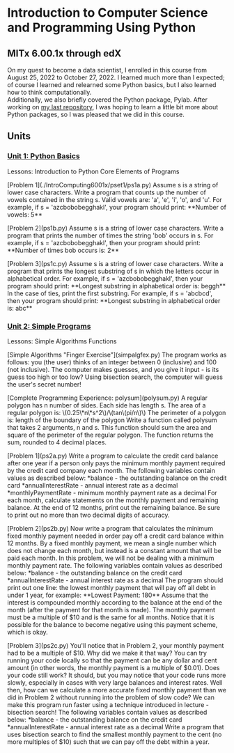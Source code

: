 # Introduction to Computer Science and Programming Using Python
## MITx 6.00.1x through edX
On my quest to become a data scientist, I enrolled in this course from August 25, 2022 to October 27, 2022. I learned much more than I expected; of course I learned and relearned some Python basics, but I also learned how to think computationally.  
Additionally, we also briefly covered the Python package, Pylab. After working on [my last repository](https://github.com/Gracetexana/Rosalind), I was hoping to learn a little bit more about Python packages, so I was pleased that we did in this course.
## Units
### [Unit 1: Python Basics](pset1)

<p>Lessons:
Introduction to Python  
Core Elements of Programs
</p>

<p>[Problem 1](./IntroComputing6001x/pset1/ps1a.py)
Assume s is a string of lower case characters.  
Write a program that counts up the number of vowels contained in the string s. Valid vowels are: 'a', 'e', 'i', 'o', and 'u'.  
For example, if s = 'azcbobobegghakl', your program should print:  
**Number of vowels: 5**
</p>

<p>[Problem 2](ps1b.py)
Assume s is a string of lower case characters.  
Write a program that prints the number of times the string 'bob' occurs in s.  
For example, if s = 'azcbobobegghakl', then your program should print:  
**Number of times bob occurs is: 2**
</p>

<p>[Problem 3](ps1c.py)
Assume s is a string of lower case characters.  
Write a program that prints the longest substring of s in which the letters occur in alphabetical order.  
For example, if s = 'azcbobobegghakl', then your program should print:  
**Longest substring in alphabetical order is: beggh**  
In the case of ties, print the first substring.  
For example, if s = 'abcbcd', then your program should print:  
**Longest substring in alphabetical order is: abc**
</p>

### [Unit 2: Simple Programs](pset2)

<p>Lessons:
Simple Algorithms  
Functions  
</p>

<p>[Simple Algorithms "Finger Exercise"](simpalgfex.py)
The program works as follows: you (the user) thinks of an integer between 0 (inclusive) and 100 (not inclusive). The computer makes guesses, and you give it input - is its guess too high or too low? Using bisection search, the computer will guess the user's secret number!
</p>

<p>[Complete Programming Experience: polysum](polysum.py)
A regular polygon has n number of sides. Each side has length s.  
The area of a regular polygon is: \(0.25\*n\*s^2\)/\(tan\(pi/n\)\)  
The perimeter of a polygon is: length of the boundary of the polygon  
Write a function called polysum that takes 2 arguments, n and s. This function should sum the area and square of the perimeter of the regular polygon. The function returns the sum, rounded to 4 decimal places.
</p>

<p>[Problem 1](ps2a.py)
Write a program to calculate the credit card balance after one year if a person only pays the minimum monthly payment required by the credit card company each month.  
The following variables contain values as described below:  
*balance - the outstanding balance on the credit card  
*annualInterestRate - annual interest rate as a decimal  
*monthlyPaymentRate - minimum monthly payment rate as a decimal
For each month, calculate statements on the monthly payment and remaining balance. At the end of 12 months, print out the remaining balance. Be sure to print out no more than two decimal digits of accuracy.
</p>

<p>[Problem 2](ps2b.py)
Now write a program that calculates the minimum fixed monthly payment needed in order pay off a credit card balance within 12 months. By a fixed monthly payment, we mean a single number which does not change each month, but instead is a constant amount that will be paid each month.  
In this problem, we will not be dealing with a minimum monthly payment rate.  
The following variables contain values as described below:  
*balance - the outstanding balance on the credit card  
*annualInterestRate - annual interest rate as a decimal  
The program should print out one line: the lowest monthly payment that will pay off all debt in under 1 year, for example:  
**Lowest Payment: 180**  
Assume that the interest is compounded monthly according to the balance at the end of the month (after the payment for that month is made). The monthly payment must be a multiple of $10 and is the same for all months. Notice that it is possible for the balance to become negative using this payment scheme, which is okay.
</p>

<p>[Problem 3](ps2c.py)
You'll notice that in Problem 2, your monthly payment had to be a multiple of $10. Why did we make it that way? You can try running your code locally so that the payment can be any dollar and cent amount (in other words, the monthly payment is a multiple of $0.01). Does your code still work? It should, but you may notice that your code runs more slowly, especially in cases with very large balances and interest rates.  
Well then, how can we calculate a more accurate fixed monthly payment than we did in Problem 2 without running into the problem of slow code? We can make this program run faster using a technique introduced in lecture - bisection search!  
The following variables contain values as described below:  
*balance - the outstanding balance on the credit card  
*annualInterestRate - annual interest rate as a decimal  
Write a program that uses bisection search to find the smallest monthly payment to the cent (no more multiples of $10) such that we can pay off the debt within a year.
</p>
